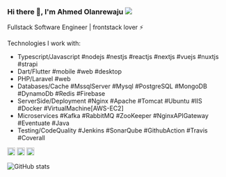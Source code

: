 ### Hi there 👋, I'm Ahmed Olanrewaju ![](https://pbs.twimg.com/profile_banners/860357608552763393/1593430830/1500x500)

Fullstack Software Engineer | frontstack lover ⚡️ 

<!-- Contributing to the Flutter/Dart ecosystem through contents, tutorials and toolings. -->

Technologies I work with: 
- Typescript/Javascript #nodejs #nestjs #reactjs #nextjs #vuejs #nuxtjs #strapi
- Dart/Flutter #mobile #web #desktop
- PHP/Laravel #web
- Databases/Cache #MssqlServer #Mysql #PostgreSQL #MongoDB #DynamoDb #Redis #Firebase
- ServerSide/Deployment #Nginx #Apache #Tomcat #Ubuntu #IIS #Docker #VirtualMachine[AWS-EC2]
- Microservices #Kafka #RabbitMQ #ZooKeeper #NginxAPIGateway #Eventuate #Java
- Testing/CodeQuality #Jenkins #SonarQube #GithubAction #Travis #Coverall

[<img src='https://cdn.jsdelivr.net/npm/simple-icons@3.0.1/icons/github.svg' alt='github' height='18'>](https://github.com/ahmzyjazzy)  [<img src='https://cdn.jsdelivr.net/npm/simple-icons@3.0.1/icons/codepen.svg' alt='codepen' height='18'>](https://codepen.io/ahmzyjazzy)  [<img src='https://cdn.jsdelivr.net/npm/simple-icons@3.0.1/icons/stackoverflow.svg' alt='stackoverflow' height='18'>](https://stackoverflow.com/users/10761264/ahmzyjazzy)  <!--[<img src='https://cdn.jsdelivr.net/npm/simple-icons@3.0.1/icons/icloud.svg' alt='website' height='18'>](https://ahmzyjazzy.tech) --> 

![GitHub stats](https://github-readme-stats.vercel.app/api?username=ahmzyjazzy&show_icons=true)  
